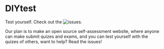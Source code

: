 # DIYtest
Test yourself.
Check out the ![issues](https://github.com/Kreijstal/diytest/issues).

Our plan is to make an open source self-assessment website, where anyone can make submit quizes and exams, and you can test yourself with the quizes of others, want to help? Read the issues!
